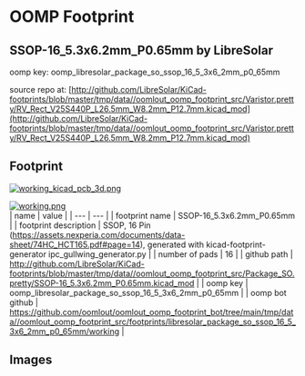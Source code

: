 # OOMP Footprint  
## SSOP-16_5.3x6.2mm_P0.65mm  by LibreSolar  
  
oomp key: oomp_libresolar_package_so_ssop_16_5_3x6_2mm_p0_65mm  
  
source repo at: [http://github.com/LibreSolar/KiCad-footprints/blob/master/tmp/data//oomlout_oomp_footprint_src/Varistor.pretty/RV_Rect_V25S440P_L26.5mm_W8.2mm_P12.7mm.kicad_mod](http://github.com/LibreSolar/KiCad-footprints/blob/master/tmp/data//oomlout_oomp_footprint_src/Varistor.pretty/RV_Rect_V25S440P_L26.5mm_W8.2mm_P12.7mm.kicad_mod)  
## Footprint  
  
[![working_kicad_pcb_3d.png](working_kicad_pcb_3d_600.png)](working_kicad_pcb_3d.png)  
  
[![working.png](working_600.png)](working.png)  
| name | value | 
| --- | --- | 
| footprint name | SSOP-16_5.3x6.2mm_P0.65mm | 
| footprint description | SSOP, 16 Pin (https://assets.nexperia.com/documents/data-sheet/74HC_HCT165.pdf#page=14), generated with kicad-footprint-generator ipc_gullwing_generator.py | 
| number of pads | 16 | 
| github path | http://github.com/LibreSolar/KiCad-footprints/blob/master/tmp/data//oomlout_oomp_footprint_src/Package_SO.pretty/SSOP-16_5.3x6.2mm_P0.65mm.kicad_mod | 
| oomp key | oomp_libresolar_package_so_ssop_16_5_3x6_2mm_p0_65mm | 
| oomp bot github | https://github.com/oomlout/oomlout_oomp_footprint_bot/tree/main/tmp/data//oomlout_oomp_footprint_src/footprints/libresolar_package_so_ssop_16_5_3x6_2mm_p0_65mm/working | 
## Images  
